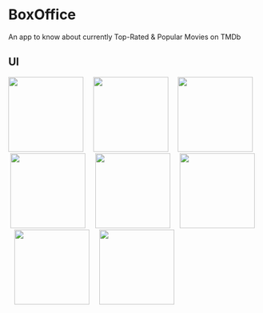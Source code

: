 # BoxOffice
An app to know about currently Top-Rated &amp; Popular Movies on TMDb

## UI
<img src="https://drive.google.com/uc?export=view&id=15McfRMATjbOo0CfJLysks9LYMbqd4lUC" width="150">&nbsp; &nbsp; &nbsp;<img src="https://drive.google.com/uc?export=view&id=15EWZikvCduelJpIG6OLu57T81OICvZa1" width="150">&nbsp; &nbsp; &nbsp;<img src="https://drive.google.com/uc?export=view&id=1mrizDOmi0MtC4kNsheLl-98p6l0Mq8VG" width="150">&nbsp; &nbsp; &nbsp;<img src="https://drive.google.com/uc?export=view&id=1rNoqRjmS1G4zqQjvoWaRokydTkckp_6H" width="150">&nbsp; &nbsp; &nbsp;<img src="https://drive.google.com/uc?export=view&id=1qwdtb-mgK1A-axAip2AQ0DeKOmG8CYr8" width="150">&nbsp; &nbsp; &nbsp;<img src="https://drive.google.com/uc?export=view&id=1UeefDedgEpPoy8CjGqD2PymaQh0WWkrU" width="150">&nbsp; &nbsp; &nbsp;<img src="https://drive.google.com/uc?export=view&id=1qrMUauEcNnjPp3ZNPttuXZl3J8ntIj-f" width="150">&nbsp; &nbsp; &nbsp;<img src="https://drive.google.com/uc?export=view&id=15j8afaKeF-bxRSRyBa0YzMzHJmf4AzpD" width="150">

